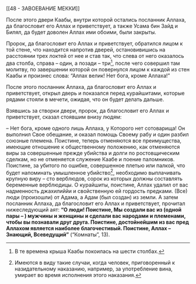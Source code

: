 [[48 - ЗАВОЕВАНИЕ МЕККИ]]

После этого двери Каабы, внутри которой остались посланник Аллаха, да благословит его Аллах и приветствует, а также Усама бин Зайд и Билял, да будет доволен Аллах ими обоими, были закрыты.

Пророк, да благословит его Аллах и приветствует, обратился лицом к той стене, что находится напротив дверей, остановивишись на расстоянии трех локтей от нее и став так, что слева от него оказалось два столба, справа – один, а позади – три[^1], после чего совершил там молитву, по завершении которой он повернулся лицом к каждой из стен Каабы и произнес слова: “Аллах велик! Нет бога, кроме Аллаха!”

После этого посланник Аллаха, да благословит его Аллах и приветствует, открыл дверь и показался перед курайшитами, которые рядами стояли в мечети, ожидая, что он будет делать дальше.

Взявшись за створки двери, пророк, да благословит его Аллах и приветствует, сказал стоявшим внизу людям:

– Нет бога, кроме одного лишь Аллаха, у Которого нет сотоварища! Он выполнил Свое обещание, и оказал помощь Своему рабу и один разбил союзные племена. Поистине, теперь отменяются все преимущества, имеющие отношение к общественному положению, как отменяются виры за совершенные прежде убийства и долги по ростовщическим сделкам, но не отменяется служение Каабе и поение паломников. Поистине, за убитого по ошибке, совершенное плетью или палкой, что будет напоминать умышленное убийство[^2], необходимо выплачивать крупную виру – сто верблюдов, сорок из которых должны составлять беременные верблюдицы. О курайшиты, поистине, Аллах удалил от вас надменность джахилиййи и свойственную ей гордость предками. (Все) люди (произошли) от Адама, а Адам (был создан) из земли. А затем посланник Аллаха, да благословит его Аллах и приветствует, прочитал нижеследующий аят: **“О люди! Поистине, Мы создали вас из (одной пары – ) мужчины и женщины и сделали вас народами и племенами, чтобы вы познавали друг друга. Поистине, достойнейшим из вас пред Аллахом является наиболее благочестивый. Поистине, Аллах – Знающий, Всеведущий”** (“Комнаты”, 13).

[^1]: В те времена крыша Каабы покоилась на шести столбах.

[^2]: Имеются в виду такие случаи, когда человек, приговоренный к назидательному наказанию, например, за употребление вина, умирает во время исполнения этого наказания.

